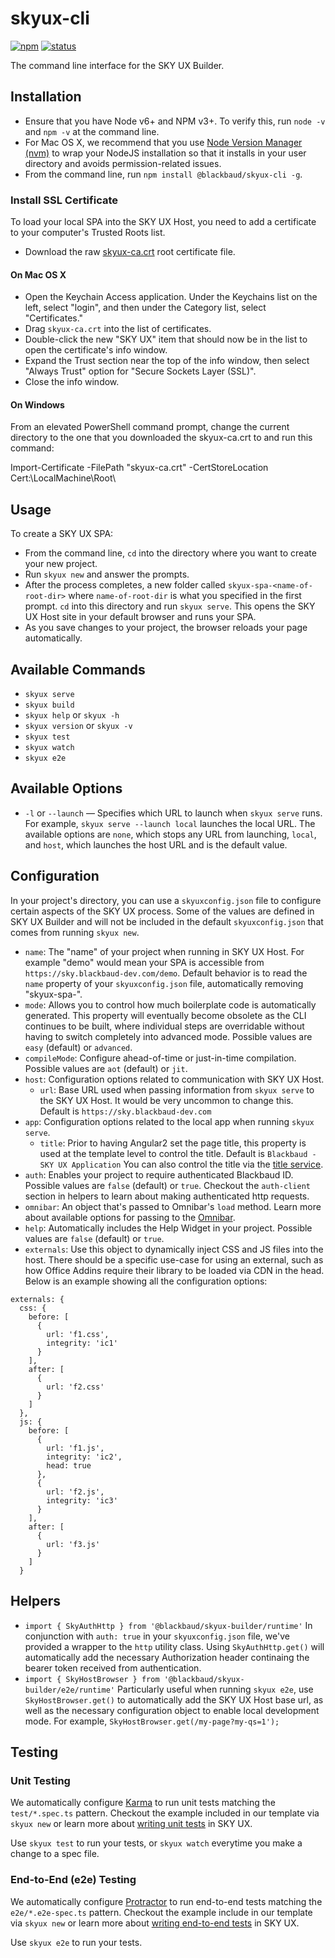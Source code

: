 # skyux-cli

[![npm](https://img.shields.io/npm/v/@blackbaud/skyux-cli.svg)](https://www.npmjs.com/package/@blackbaud/skyux-cli)
[![status](https://travis-ci.org/blackbaud/skyux-cli.svg?branch=master)](https://travis-ci.org/blackbaud/skyux-cli)

The command line interface for the SKY UX Builder.

## Installation

- Ensure that you have Node v6+ and NPM v3+. To verify this, run `node -v` and `npm -v` at the command line.
- For Mac OS X, we recommend that you use [Node Version Manager (nvm)](https://github.com/creationix/nvm) to wrap your NodeJS installation so that it installs in your user directory and avoids permission-related issues. 
- From the command line, run `npm install @blackbaud/skyux-cli -g`.

### Install SSL Certificate
To load your local SPA into the SKY UX Host, you need to add a certificate to your computer's Trusted Roots list.

- Download the raw [skyux-ca.crt](https://raw.githubusercontent.com/blackbaud/skyux-builder/master/ssl/skyux-ca.crt) root certificate file.

#### On Mac OS X

- Open the Keychain Access application. Under the Keychains list on the left, select "login", and then under the Category list, select "Certificates."
- Drag `skyux-ca.crt` into the list of certificates.
- Double-click the new "SKY UX" item that should now be in the list to open the certificate's info window.
- Expand the Trust section near the top of the info window, then select "Always Trust" option for "Secure Sockets Layer (SSL)".
- Close the info window.

#### On Windows

From an elevated PowerShell command prompt, change the current directory to the one that you downloaded the skyux-ca.crt to and run this command:

Import-Certificate -FilePath "skyux-ca.crt" -CertStoreLocation Cert:\LocalMachine\Root\

## Usage

To create a SKY UX SPA:

- From the command line, `cd` into the directory where you want to create your new project.
- Run `skyux new` and answer the prompts.
- After the process completes, a new folder called `skyux-spa-<name-of-root-dir>` where `name-of-root-dir` is what you specified in the first prompt. `cd` into this directory and run `skyux serve`. This opens the SKY UX Host site in your default browser and runs your SPA.
- As you save changes to your project, the browser reloads your page automatically.

## Available Commands

- `skyux serve`
- `skyux build`
- `skyux help` or `skyux -h`
- `skyux version` or `skyux -v`
- `skyux test`
- `skyux watch`
- `skyux e2e`

## Available Options

- `-l` or `--launch` &mdash; Specifies which URL to launch when `skyux serve` runs. For example, `skyux serve --launch local` launches the local URL. The available options are `none`, which stops any URL from launching, `local`, and `host`, which launches the host URL and is the default value.

## Configuration

In your project's directory, you can use a `skyuxconfig.json` file to configure certain aspects of the SKY UX process.  Some of the values are defined in SKY UX Builder and will not be included in the default `skyuxconfig.json` that comes from running `skyux new`.

- `name`: The "name" of your project when running in SKY UX Host.  For example "demo" would mean your SPA is accessible from `https://sky.blackbaud-dev.com/demo`.  Default behavior is to read the `name` property of your `skyuxconfig.json` file, automatically removing "skyux-spa-".
- `mode`: Allows you to control how much boilerplate code is automatically generated. This property will eventually become obsolete as the CLI continues to be built, where individual steps are overridable without having to switch completely into advanced mode.  Possible values are `easy` (default) or `advanced`.
- `compileMode`: Configure ahead-of-time or just-in-time compilation.  Possible values are `aot` (default) or  `jit`.
- `host`: Configuration options related to communication with SKY UX Host.
  - `url`: Base URL used when passing information from `skyux serve` to the SKY UX Host.  It would be very uncommon to change this.  Default is `https://sky.blackbaud-dev.com`
- `app`: Configuration options related to the local app when running `skyux serve`.
  - `title`: Prior to having Angular2 set the page title, this property is used at the template level to control the title.  Default is `Blackbaud - SKY UX Application`  You can also control the title via the [title service](https://angular.io/docs/ts/latest/cookbook/set-document-title.html).
- `auth`: Enables your project to require authenticated Blackbaud ID.  Possible values are `false` (default) or `true`.  Checkout the `auth-client` section in helpers to learn about making authenticated http requests.
- `omnibar`: An object that's passed to Omnibar's `load` method. Learn more about available options for passing to the [Omnibar](http://authsvc.docs.blackbaudhosting.com/components/omnibar/configuration_options/).
- `help`: Automatically includes the Help Widget in your project.  Possible values are `false` (default) or `true`.
- `externals`: Use this object to dynamically inject CSS and JS files into the host.  There should be a specific use-case for using an external, such as how Office Addins require their library to be loaded via CDN in the head.  Below is an example showing all the configuration options:

```
externals: {
  css: {
    before: [
      {
        url: 'f1.css',
        integrity: 'ic1'
      }
    ],
    after: [
      {
        url: 'f2.css'
      }
    ]
  },
  js: {
    before: [
      {
        url: 'f1.js',
        integrity: 'ic2',
        head: true
      },
      {
        url: 'f2.js',
        integrity: 'ic3'
      }
    ],
    after: [
      {
        url: 'f3.js'
      }
    ]
  }
```

## Helpers

- `import { SkyAuthHttp } from '@blackbaud/skyux-builder/runtime'` In conjunction with `auth: true` in your `skyuxconfig.json` file, we've provided a wrapper to the `http` utility class.  Using `SkyAuthHttp.get()` will automatically add the necessary Authorization header continaing the bearer token received from authentication.
- `import { SkyHostBrowser } from '@blackbaud/skyux-builder/e2e/runtime'` Particularly useful when running `skyux e2e`, use `SkyHostBrowser.get()` to automatically add the SKY UX Host base url, as well as the necessary configuration object to enable local development mode.  For example, `SkyHostBrowser.get(/my-page?my-qs=1');`

## Testing

### Unit Testing

We automatically configure [Karma](https://karma-runner.github.io) to run unit tests matching the  `test/*.spec.ts` pattern. Checkout the example included in our template via `skyux new` or learn more about [writing unit tests](https://angular.io/docs/ts/latest/testing/) in SKY UX.

Use `skyux test` to run your tests, or `skyux watch` everytime you make a change to a spec file.

### End-to-End (e2e) Testing

We automatically configure [Protractor](http://www.protractortest.org) to run end-to-end tests matching the `e2e/*.e2e-spec.ts` pattern.  Checkout the example include in our template via `skyux new` or learn more about [writing end-to-end tests](https://angular.io/docs/ts/latest/testing/) in SKY UX.

Use `skyux e2e` to run your tests.
